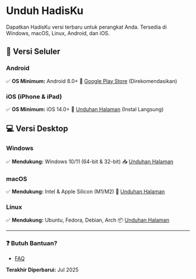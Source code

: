 # Unduh HadisKu

Dapatkan HadisKu versi terbaru untuk perangkat Anda. Tersedia di Windows, macOS, Linux, Android, dan iOS.

## 📱 Versi Seluler

### Android

✅ **OS Minimum:** Android 8.0+
📲 [Google Play Store](https://play.google.com/store/apps/details?id=com.flagodna.hadisku) (Direkomendasikan)

### iOS (iPhone & iPad)

✅ **OS Minimum:** iOS 14.0+
🔗 [Unduhan Halaman](/HadisKu/download/ios) (Instal Langsung)

## 💻 Versi Desktop

### Windows

✅ **Mendukung:** Windows 10/11 (64-bit & 32-bit)
📥 [Unduhan Halaman](/HadisKu/download/windows)

### macOS

✅ **Mendukung:** Intel & Apple Silicon (M1/M2)
🍏 [Unduhan Halaman](/HadisKu/download/macos)

### Linux

✅ **Mendukung:** Ubuntu, Fedora, Debian, Arch
📦 [Unduhan Halaman](/HadisKu/download/linux)

---

### ❓ Butuh Bantuan?

- [FAQ](/faq)

**Terakhir Diperbarui:** Jul 2025
